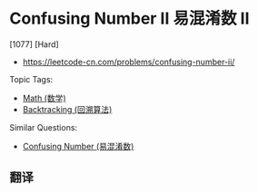 # Confusing Number II 易混淆数 II

[1077] [Hard]

- https://leetcode-cn.com/problems/confusing-number-ii/

Topic Tags:

- [Math (数学)](https://leetcode-cn.com/tag/math/)
- [Backtracking (回溯算法)](https://leetcode-cn.com/tag/backtracking/)

Similar Questions:

- [Confusing Number (易混淆数)](https://leetcode-cn.com/problems/confusing-number/)

## 翻译
